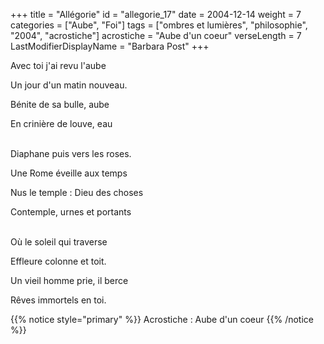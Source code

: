 +++
title = "Allégorie"
id = "allegorie_17"
date = 2004-12-14
weight = 7
categories = ["Aube", "Foi"]
tags = ["ombres et lumières", "philosophie", "2004", "acrostiche"]
acrostiche = "Aube d'un coeur"
verseLength = 7
LastModifierDisplayName = "Barbara Post"
+++

Avec toi j'ai revu l'aube

Un jour d'un matin nouveau.

Bénite de sa bulle, aube

En crinière de louve, eau

 \
Diaphane puis vers les roses.

Une Rome éveille aux temps

Nus le temple : Dieu des choses

Contemple, urnes et portants

 \
Où le soleil qui traverse

Effleure colonne et toit.

Un vieil homme prie, il berce

Rêves immortels en toi.

<!-- FM:Snippet:Start data:{"id":"_simpleNotice","fields":[{"name":"content","value":"Acrostiche : Aube d'un coeur"}]} -->

{{% notice style="primary" %}}
Acrostiche : Aube d'un coeur
{{% /notice %}}
